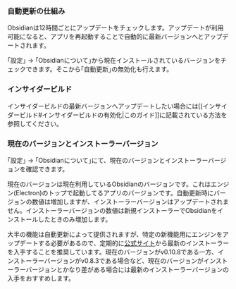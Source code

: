 ### 自動更新の仕組み

Obsidianは12時間ごとにアップデートをチェックします。アップデートが利用可能になると、アプリを再起動することで自動的に最新バージョンへとアップデートされます。

｢設定｣ → ｢Obsidianについて｣から現在インストールされているバージョンをチェックできます。そこから｢自動更新｣の無効化も行えます。

### インサイダービルド

インサイダービルドの最新バージョンへアップデートしたい場合には[[インサイダービルド#インサイダービルドの有効化|このガイド]]に記載されている方法を参照してください。

### 現在のバージョンとインストーラーバージョン

｢設定｣ → ｢Obsidianについて｣にて、現在のバージョンとインストーラーバージョンを確認できます。

現在のバージョンは現在利用しているObsidianのバージョンです。これはエンジン(Electron)のトップで起動してるアプリのバージョンです。自動更新時にバージョンの数値は増加しますが、インストーラーバージョンはアップデートされません。インストーラーバージョンの数値は新規インストーラーでObsidianをインストールしたときのみ増加します。

大半の機能は自動更新によって提供されますが、特定の新機能用にエンジンをアップデートする必要があるので、定期的に[公式サイト](https://obsidian.md)から最新のインストーラーを入手することを推奨しています。現在のバージョンがv0.10.8である一方、インストーラーバージョンがv0.8.3である場合など、現在のバージョンがインストーラーバージョンとかなり差がある場合には最新のインストーラーバージョンの入手をおすすめします。